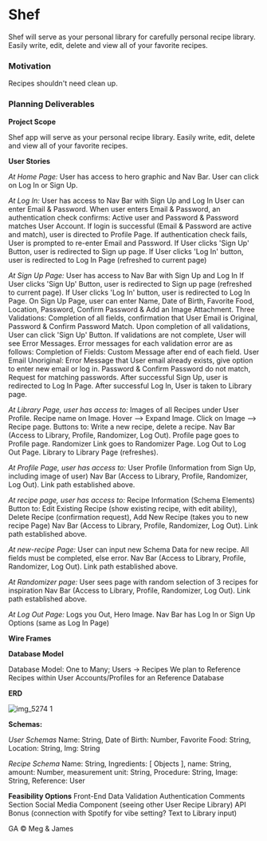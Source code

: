 # Shef
Shef will serve as your personal library for carefully personal recipe library. Easily write, edit, delete and view all of your favorite recipes.

### Motivation
Recipes shouldn't need clean up.

### Planning Deliverables

**Project Scope**

Shef app will serve as your personal recipe library. Easily write, edit, delete and view all of your favorite recipes. 

**User Stories**

*At Home Page:*
User has access to hero graphic and Nav Bar. 
User can click on Log In or Sign Up. 

*At Log In:*
User has access to Nav Bar with Sign Up and Log In
User can enter Email & Password. When user enters Email & Password, an authentication check confirms: Active user and Password & Password matches User Account.
If login is successful (Email & Password are active and match), user is directed to Profile Page. 
If authentication check fails, User is prompted to re-enter Email and Password. 
If User clicks 'Sign Up' Button, user is redirected to Sign up page. 
If User clicks 'Log In' button, user is redirected to Log In Page (refreshed to current page)

*At Sign Up Page:*
User has access to Nav Bar with Sign Up and Log In
If User clicks 'Sign Up' Button, user is redirected to Sign up page  (refreshed to current page).
If User clicks 'Log In' button, user is redirected to Log In Page. 
On Sign Up Page, user can enter Name, Date of Birth, Favorite Food, Location,  Password, Confirm Password & Add an Image Attachment. 
Three Validations: Completion of all fields, confirmation that User Email is Original, Password & Confirm Password Match. Upon completion of all validations, User can click 'Sign Up' Button. If validations are not complete, User will see Error Messages. Error messages for each validation error are as follows: 
Completion of Fields: Custom Message after end of each field. 
User Email Unoriginal: Error Message that User email already exists, give option to enter new email or log in. 
Password & Confirm Password do not match, Request for matching passwords.
After successful Sign Up, user is redirected to Log In Page. 
After successful Log In, User is taken to Library page.
 
*At Library Page, user has access to:*
Images of all Recipes under User Profile. Recipe name on Image. Hover --> Expand Image. Click on Image --> Recipe page. 
Buttons to: Write a new recipe, delete a recipe.
Nav Bar (Access to Library, Profile, Randomizer, Log Out).
Profile page goes to Profile page.
Randomizer Link goes to Randomizer Page. 
Log Out to Log Out Page. 
Library to Library Page (refreshes).

*At Profile Page, user has access to:*
User Profile (Information from Sign Up, including image of user)
Nav Bar (Access to Library, Profile, Randomizer, Log Out). Link path established above.

*At recipe page, user has access to:*
Recipe Information (Schema Elements)
Button to: Edit Existing Recipe (show existing recipe, with edit ability), Delete Recipe (confirmation request), Add New Recipe (takes you to new recipe Page)
Nav Bar (Access to Library, Profile, Randomizer, Log Out). Link path established above.

*At new-recipe Page:*
User can input new Schema Data for new recipe. All fields must be completed, else error.
Nav Bar (Access to Library, Profile, Randomizer, Log Out). Link path established above.

*At Randomizer page:*
User sees page with random selection of 3 recipes for inspiration
Nav Bar (Access to Library, Profile, Randomizer, Log Out). Link path established above.

*At Log Out Page:* 
Logs you Out, Hero Image. 
Nav Bar has Log In or Sign Up Options (same as Log In Page)

**Wire Frames**

**Database Model**

Database Model: One to Many; Users -> Recipes
We plan to Reference Recipes within User Accounts/Profiles for an Reference Database

**ERD** 

![img_5274 1](https://media.git.generalassemb.ly/user/21286/files/fb3e9800-accc-11e9-9655-f7dea3009700)

**Schemas:**

*User Schemas*
Name: String, 
Date of Birth: Number, 
Favorite Food: String, 
Location: String,
Img: String

*Recipe Schema*
Name: String, 
Ingredients: [ Objects ],
name: String,
amount: Number,
measurement unit: String,
Procedure: String,
Image: String, 
Reference: User

**Feasibility Options**
Front-End Data Validation
Authentication
Comments Section
Social Media Component (seeing other User Recipe Library)
API Bonus (connection with Spotify for vibe setting? Text to Library input)

GA © Meg & James
